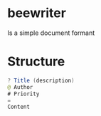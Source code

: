# beewriter
Is a simple document formant

# Structure
```java
? Title (description)
@ Author
# Priority
=
Content
```
